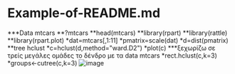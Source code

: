 # Example-of-README.md

***Data mtcars
**?mtcars
**head(mtcars)
**library(rpart)
**library(rattle)
**library(rpart.plot)
*dat=mtcars[,1:11]
*pmatrix=scale(dat)
*d=dist(pmatrix)
**tree hclust
*c=hclust(d,method="ward.D2")
*plot(c)
***ξεχωρίζω σε τρείς μεγάλες ομάδες το δένδρο με τα data mtcars 
*rect.hclust(c,k=3)
*groups<-cutree(c,k=3)
![image](https://user-images.githubusercontent.com/132138852/235463988-8f1ab062-9353-443c-a9a3-1b632c16f145.png)
